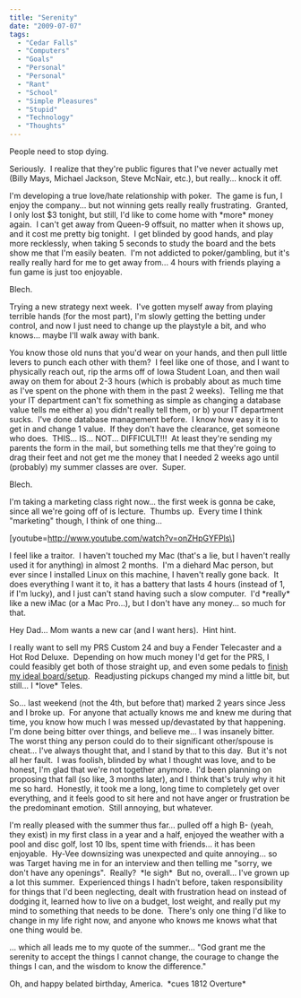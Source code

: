 ```yaml
---
title: "Serenity"
date: "2009-07-07"
tags:
  - "Cedar Falls"
  - "Computers"
  - "Goals"
  - "Personal"
  - "Personal"
  - "Rant"
  - "School"
  - "Simple Pleasures"
  - "Stupid"
  - "Technology"
  - "Thoughts"
---
```


People need to stop dying.

Seriously.  I realize that they're public figures that I've never actually met (Billy Mays, Michael Jackson, Steve McNair, etc.), but really... knock it off.

I'm developing a true love/hate relationship with poker.  The game is fun, I enjoy the company... but not winning gets really really frustrating.  Granted, I only lost $3 tonight, but still, I'd like to come home with \*more\* money again.  I can't get away from Queen-9 offsuit, no matter when it shows up, and it cost me pretty big tonight.  I get blinded by good hands, and play more recklessly, when taking 5 seconds to study the board and the bets show me that I'm easily beaten.  I'm not addicted to poker/gambling, but it's really really hard for me to get away from... 4 hours with friends playing a fun game is just too enjoyable.

Blech.

Trying a new strategy next week.  I've gotten myself away from playing terrible hands (for the most part), I'm slowly getting the betting under control, and now I just need to change up the playstyle a bit, and who knows... maybe I'll walk away with bank.

You know those old nuns that you'd wear on your hands, and then pull little levers to punch each other with them?  I feel like one of those, and I want to physically reach out, rip the arms off of Iowa Student Loan, and then wail away on them for about 2-3 hours (which is probably about as much time as I've spent on the phone with them in the past 2 weeks).  Telling me that your IT department can't fix something as simple as changing a database value tells me either a) you didn't really tell them, or b) your IT department sucks.  I've done database management before.  I know how easy it is to get in and change 1 value.  If they don't have the clearance, get someone who does.  THIS... IS... NOT... DIFFICULT!!!  At least they're sending my parents the form in the mail, but something tells me that they're going to drag their feet and not get me the money that I needed 2 weeks ago until (probably) my summer classes are over.  Super.

Blech.

I'm taking a marketing class right now... the first week is gonna be cake, since all we're going off of is lecture.  Thumbs up.  Every time I think "marketing" though, I think of one thing...

\[youtube=http://www.youtube.com/watch?v=onZHpGYFPls\]

I feel like a traitor.  I haven't touched my Mac (that's a lie, but I haven't really used it for anything) in almost 2 months.  I'm a diehard Mac person, but ever since I installed Linux on this machine, I haven't really gone back.  It does everything I want it to, it has a battery that lasts 4 hours (instead of 1, if I'm lucky), and I just can't stand having such a slow computer.  I'd \*really\* like a new iMac (or a Mac Pro...), but I don't have any money... so much for that.

Hey Dad... Mom wants a new car (and I want hers).  Hint hint.

I really want to sell my PRS Custom 24 and buy a Fender Telecaster and a Hot Rod Deluxe.  Depending on how much money I'd get for the PRS, I could feasibly get both of those straight up, and even some pedals to [finish my ideal board/setup](http://niclake13.wordpress.com/2009/04/10/life-and-such/).  Readjusting pickups changed my mind a little bit, but still... I \*love\* Teles.

So... last weekend (not the 4th, but before that) marked 2 years since Jess and I broke up.  For anyone that actually knows me and knew me during that time, you know how much I was messed up/devastated by that happening.  I'm done being bitter over things, and believe me... I was insanely bitter.  The worst thing any person could do to their significant other/spouse is cheat... I've always thought that, and I stand by that to this day.  But it's not all her fault.  I was foolish, blinded by what I thought was love, and to be honest, I'm glad that we're not together anymore.  I'd been planning on proposing that fall (so like, 3 months later), and I think that's truly why it hit me so hard.  Honestly, it took me a long, long time to completely get over everything, and it feels good to sit here and not have anger or frustration be the predominant emotion.  Still annoying, but whatever.

I'm really pleased with the summer thus far... pulled off a high B- (yeah, they exist) in my first class in a year and a half, enjoyed the weather with a pool and disc golf, lost 10 lbs, spent time with friends... it has been enjoyable.  Hy-Vee downsizing was unexpected and quite annoying... so was Target having me in for an interview and then telling me "sorry, we don't have any openings".  Really?  \*le sigh\*  But no, overall... I've grown up a lot this summer.  Experienced things I hadn't before, taken responsibility for things that I'd been neglecting, dealt with frustration head on instead of dodging it, learned how to live on a budget, lost weight, and really put my mind to something that needs to be done.  There's only one thing I'd like to change in my life right now, and anyone who knows me knows what that one thing would be.

... which all leads me to my quote of the summer... "God grant me the serenity to accept the things I cannot change, the courage to change the things I can, and the wisdom to know the difference."

Oh, and happy belated birthday, America.  \*cues 1812 Overture\*
